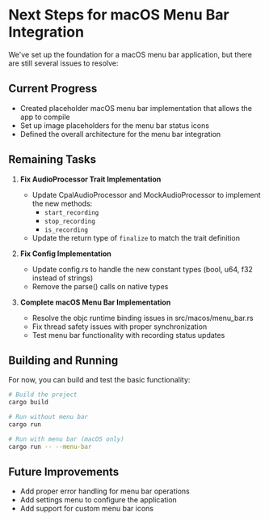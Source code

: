 # Next Steps for macOS Menu Bar Integration

We've set up the foundation for a macOS menu bar application, but there are still several issues to resolve:

## Current Progress
- Created placeholder macOS menu bar implementation that allows the app to compile
- Set up image placeholders for the menu bar status icons
- Defined the overall architecture for the menu bar integration

## Remaining Tasks

1. **Fix AudioProcessor Trait Implementation**
   - Update CpalAudioProcessor and MockAudioProcessor to implement the new methods:
     - `start_recording`
     - `stop_recording` 
     - `is_recording`
   - Update the return type of `finalize` to match the trait definition

2. **Fix Config Implementation**
   - Update config.rs to handle the new constant types (bool, u64, f32 instead of strings)
   - Remove the parse() calls on native types

3. **Complete macOS Menu Bar Implementation**
   - Resolve the objc runtime binding issues in src/macos/menu_bar.rs
   - Fix thread safety issues with proper synchronization
   - Test menu bar functionality with recording status updates

## Building and Running

For now, you can build and test the basic functionality:

```bash
# Build the project
cargo build

# Run without menu bar
cargo run

# Run with menu bar (macOS only)
cargo run -- --menu-bar
```

## Future Improvements

- Add proper error handling for menu bar operations
- Add settings menu to configure the application
- Add support for custom menu bar icons 